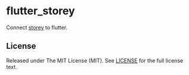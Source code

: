 # flutter_storey

Connect [storey](https://github.com/kezhuw/storey) to flutter.

## License
Released under The MIT License (MIT). See [LICENSE](LICENSE) for the full license text.
